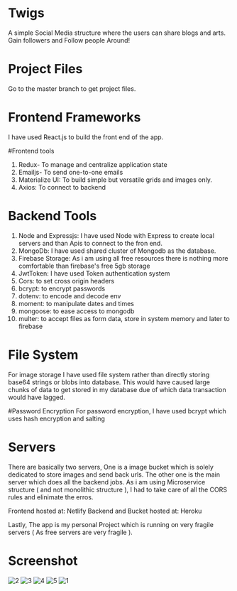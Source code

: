 # Twigs

A simple Social Media structure where the users can share blogs and arts. Gain followers and Follow people Around! 


# Project Files 

Go to the master branch to get project files.

# Frontend Frameworks

I have used React.js to build the front end of the app.

#Frontend tools
 1. Redux- To manage and centralize application state
 2. Emailjs- To send one-to-one emails
 3. Materialize UI: To build simple but versatile grids and images only.
 4. Axios: To connect to backend

# Backend Tools
1. Node and Expressjs: I have used Node with Express to create local servers and than Apis to connect to the fron end.
2. MongoDb:  I have used shared cluster of Mongodb as the database.
3. Firebase Storage: As i am using all free resources there is nothing more comfortable than firebase's free 5gb storage 
4. JwtToken: I have used Token authentication system
5. Cors: to set cross origin headers
6. bcrypt: to encrypt passwords
7. dotenv: to encode and decode env
8. moment: to manipulate dates and times
9. mongoose: to ease access to mongodb
10. multer: to accept files as form data, store in system memory and later to firebase

# File System
For image storage I have used file system rather than directly storing base64 strings or blobs into database. This would have caused large chunks of data to get stored in my database due of which data transaction would have lagged.


#Password Encryption
For password encryption, I have used bcrypt which uses hash encryption and salting

# Servers

There are basically two servers, 
One is a image bucket which is solely dedicated to store images  and send back urls.
The other one is the main server which does all the backend jobs.
As i am using Microservice structure ( and not monolithic structure ), I had to take care of all the CORS rules and elinimate the erros. 

Frontend hosted at: Netlify
Backend and Bucket hosted at: Heroku

Lastly, The app is my personal Project which is running on very fragile servers ( As free servers are very fragile ).

# Screenshot
![2](https://user-images.githubusercontent.com/66993478/144737984-d301f554-1227-4bdd-846e-fbb8aac00852.png)
![3](https://user-images.githubusercontent.com/66993478/144737987-9a6a3f54-d7f6-455a-89ad-0e9e634c91a5.png)
![4](https://user-images.githubusercontent.com/66993478/144737988-6ec591da-465f-43b4-87b7-8d2f3f38cfa5.png)
![5](https://user-images.githubusercontent.com/66993478/144737989-860abb93-875b-46e5-8b9c-ef8d0c2fc0e1.png)
![1](https://user-images.githubusercontent.com/66993478/144737990-15e707a1-870d-4cad-be19-f868c3e716ca.png)

